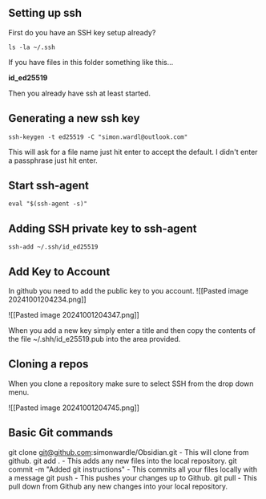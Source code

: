 ## Setting up ssh

First do you have an SSH key setup already?
```
ls -la ~/.ssh
```
If you have files in this folder something like this...

**id_ed25519**

Then you already have ssh at least started.

## Generating a new ssh key

```
ssh-keygen -t ed25519 -C "simon.wardl@outlook.com"
```

This will ask for a file name just hit enter to accept the default.  I didn't enter a passphrase just hit enter.

## Start ssh-agent

```
eval "$(ssh-agent -s)"
```

## Adding SSH private key to ssh-agent

```
ssh-add ~/.ssh/id_ed25519
```

## Add Key to Account

In github you need to add the public key to you account.
![[Pasted image 20241001204234.png]]

![[Pasted image 20241001204347.png]]

When you add a new key simply enter a title and then copy the contents of the file ~/.shh/id_e25519.pub into the area provided.

## Cloning a repos

When you clone a repository make sure to select SSH from the drop down menu.

![[Pasted image 20241001204745.png]]

## Basic Git commands

git clone git@github.com:simonwardle/Obsidian.git  - This will clone from github.
git add .   - This adds any new files into the local repository.
git commit -m "Added git instructions"    - This commits all your files locally with a message
git push  - This pushes your changes up to Github.
git pull  - This pull down from Github any new changes into your local repository.



